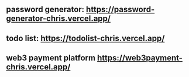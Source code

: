 
## password generator: https://password-generator-chris.vercel.app/
## todo list: https://todolist-chris.vercel.app/
## web3 payment platform https://web3payment-chris.vercel.app/
